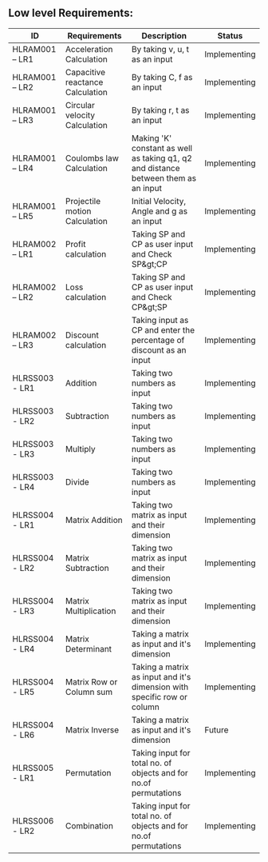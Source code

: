 

##  Low level Requirements:

| ID | Requirements | Description | Status |
| --- | --- | --- | --- |
| HLRAM001 – LR1 | Acceleration Calculation | By taking v, u, t as an input | Implementing |
| HLRAM001 – LR2 | Capacitive reactance Calculation | By taking C, f as an input | Implementing |
| HLRAM001 – LR3 | Circular velocity Calculation | By taking r, t as an input | Implementing |
| HLRAM001 – LR4 | Coulombs law Calculation | Making &#39;K&#39; constant as well as taking q1, q2 and distance between them as an input | Implementing |
| HLRAM001 – LR5 | Projectile motion Calculation | Initial Velocity, Angle and g as an input | Implementing |
| HLRAM002 – LR1 | Profit calculation | Taking SP and CP as user input and Check SP\&gt;CP | Implementing |
| HLRAM002 – LR2 | Loss calculation | Taking SP and CP as user input and Check CP\&gt;SP | Implementing |
| HLRAM002 – LR3 | Discount calculation | Taking input as CP and enter the percentage of discount as an input | Implementing |
| HLRSS003 - LR1 | Addition | Taking two numbers as input | Implementing |
| HLRSS003 - LR2 | Subtraction | Taking two numbers as input | Implementing |
| HLRSS003 - LR3 | Multiply | Taking two numbers as input | Implementing |
| HLRSS003 - LR4 | Divide | Taking two numbers as input | Implementing |
| HLRSS004 - LR1 | Matrix Addition | Taking two matrix as input and their dimension | Implementing |
| HLRSS004 - LR2 | Matrix Subtraction | Taking two matrix as input and their dimension | Implementing |
| HLRSS004 - LR3 | Matrix Multiplication | Taking two matrix as input and their dimension | Implementing |
| HLRSS004 - LR4 | Matrix Determinant | Taking a matrix as input and it's dimension | Implementing |
| HLRSS004 - LR5 | Matrix Row or Column sum | Taking a matrix as input and it's dimension with specific row or column | Implementing |
| HLRSS004 - LR6 | Matrix Inverse | Taking a matrix as input and it's dimension | Future |
| HLRSS005 - LR1 | Permutation | Taking input for total no. of objects and for no.of permutations | Implementing |
| HLRSS006 - LR2 | Combination | Taking input for total no. of objects and for no.of permutations | Implementing |
